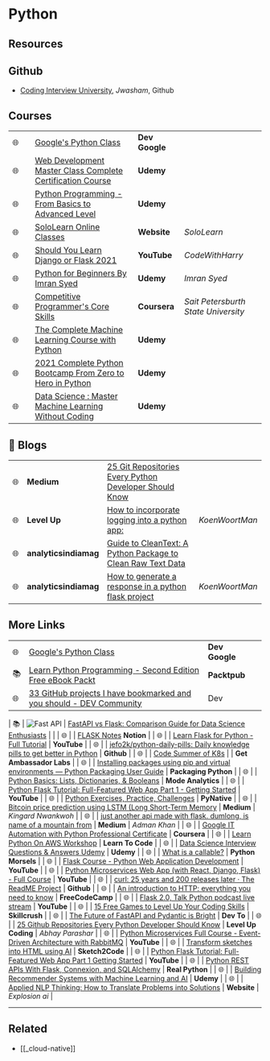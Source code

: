 # Python

## Resources

## Github

- [Coding Interview University](https://github.com/jwasham/coding-interview-university?fbclid=IwAR031SuIcbhYI3lsJIsay6u_sDPaeCaaB8bGaiznN5RxcqJI7WCEDwkvwDg), _Jwasham_, Github

## Courses

|     |     |                                                                                                                                                                                                                                                                                                    |                |                                     |
| --- | --- | -------------------------------------------------------------------------------------------------------------------------------------------------------------------------------------------------------------------------------------------------------------------------------------------------- | -------------- | ----------------------------------- |
| 🌐  |     | [Google's Python Class](https://developers.google.com/edu/python/?hl=en)                                                                                                                                                                                                                           | **Dev Google** |                                     |
| 🌐  |     | [Web Development Master Class Complete Certification Course](https://www.udemy.com/course/web-development-masterclass-complete-certificate-course/?couponCode=YOUACCEL49269)                                                                                                                       | **Udemy**      |                                     |
| 🌐  |     | [Python Programming - From Basics to Advanced Level](https://www.udemy.com/course/python-programming-beginner-to-advanced/?ranMID=39197&ranEAID=%2F7fFXpljNdk&ranSiteID=_7fFXpljNdk-rorvNtWbidTez5YGtKtQaQ&utm_source=aff-campaign&utm_medium=udemyads&LSNPUBID=%2F7fFXpljNdk&couponCode=FREEJUN2) | **Udemy**      |                                     |
| 🌐  |     | [SoloLearn Online Classes](https://www.sololearn.com/home)                                                                                                                                                                                                                                         | **Website**    | _SoloLearn_                         |
| 🌐  |     | [Should You Learn Django or Flask 2021](https://www.youtube.com/watch?v=FW1LOP09RM8)                                                                                                                                                                                                               | **YouTube**    | _CodeWithHarry_                     |
| 🌐  |     | [Python for Beginners By Imran Syed](https://www.coursera.org/learn/ibm-containers-docker-kubernetes-openshift)                                                                                                                                                                                    | **Udemy**      | _Imran Syed_                        |
| 🌐  |     | [Competitive Programmer's Core Skills](https://www.coursera.org/learn/competitive-programming-core-skills)                                                                                                                                                                                         | **Coursera**   | _Sait Petersburth State University_ |
| 🌐  |     | [The Complete Machine Learning Course with Python](https://www.udemy.com/course/machine-learning-course-with-python/?ranMID=39197&ranEAID=At6Vw*QceKk&ranSiteID=At6Vw.QceKk-AthbjHIIzaWgJw4hwhKdbw&LSNPUBID=At6Vw*QceKk&utm_source=aff-campaign&utm_medium=udemyads)                               | **Udemy**      |                                     |
| 🌐  |     | [2021 Complete Python Bootcamp From Zero to Hero in Python](https://www.udemy.com/course/complete-python-bootcamp/?ranMID=39197&ranEAID=At6Vw*QceKk&ranSiteID=At6Vw.QceKk-2wz8mhH7LSiCgDXnO9oe.w&LSNPUBID=At6Vw*QceKk&utm_source=aff-campaign&utm_medium=udemyads)                                 | **Udemy**      |                                     |
| 🌐  |     | [Data Science : Master Machine Learning Without Coding](https://www.udemy.com/course/hands-on-machine-learning-without-writing-code/?ranMID=39197&ranEAID=At6Vw*QceKk&ranSiteID=At6Vw.QceKk-q.mYx_zj2g3S3SQhm5zxyw&LSNPUBID=At6Vw*QceKk&utm_source=aff-campaign&utm_medium=udemyads)               | **Udemy**      |                                     |

## 📝 Blogs

|     |                       |                                                                                                                                                          |                |
| --- | --------------------- | -------------------------------------------------------------------------------------------------------------------------------------------------------- | -------------- |
| 🌐  | **Medium**            | [25 Git Repositories Every Python Developer Should Know](https://link.medium.com/jgt5M1xp8gb)                                                            |                |
| 🌐  | **Level Up**          | [How to incorporate logging into a python app:](https://levelup.gitconnected.com/tutorial-on-python-logging-ac5f21e0a00)                                 | _KoenWoortMan_ |
| 🌐  | **analyticsindiamag** | [Guide to CleanText: A Python Package to Clean Raw Text Data](https://analyticsindiamag.com/guide-to-cleantext-a-python-package-to-clean-raw-text-data/) |                |
| 🌐  | **analyticsindiamag** | [How to generate a response in a python flask project](https://koenwoortman.com/python-flask-return-json-response/)                                      | _KoenWoortMan_ |

## More Links

|     |                                                                                                                                                              |                |     |
| --- | ------------------------------------------------------------------------------------------------------------------------------------------------------------ | -------------- | --- |
| 🌐  | [Google's Python Class](https://developers.google.com/edu/python/?hl=en)                                                                                     | **Dev Google** |     |
| 📚  | [Learn Python Programming - Second Edition Free eBook Packt](https://www.packtpub.com/free-ebook/learn-python-programming-second-edition/9781788996662)      | **Packtpub**   |
| 🌐  | [33 GitHub projects I have bookmarked and you should - DEV Community](https://dev.to/devdefinitive/33-github-projects-i-have-bookmarked-and-you-should-298o) | Dev            |

| 📚 | ![Fast API](https://analyticsindiamag.com/wp-content/uploads/2019/11/cropped-aim-new-logo-1-22-3-32x32.jpg) | [FastAPI vs Flask: Comparison Guide for Data Science Enthusiasts](https://analyticsindiamag.com/fastapi-vs-flask-comparison-guide-for-data-science-enthusiasts/) | |
| 🌐 | | [FLASK Notes](https://www.notion.so/FLASK-Notes-550ca32db66d4f8999ac94ac1df78674) **Notion** |
| 🌐 | | [Learn Flask for Python - Full Tutorial](https://www.youtube.com/watch?v=Z1RJmh_OqeA&t=883s) | **YouTube** |
| 🌐 | | [jefo2k/python-daily-pills: Daily knowledge pills to get better in Python](https://github.com/jefo2k/python-daily-pills) | **Github** |
| 🌐 | | [Code Summer of K8s](https://www.getambassador.io/summer-of-k8s/code/#month1-challenges) | | **Get Ambassador Labs** |
| 🌐 | | [Installing packages using pip and virtual environments — Python Packaging User Guide](https://packaging.python.org/guides/installing-using-pip-and-virtual-environments/) | **Packaging Python** |
| 🌐 | | [Python Basics: Lists, Dictionaries, & Booleans](https://mode.com/python-tutorial/python-basics/) | **Mode Analytics** |
| 🌐 | | [Python Flask Tutorial: Full-Featured Web App Part 1 - Getting Started](https://www.youtube.com/watch?v=MwZwr5Tvyxo) | **YouTube** |
| 🌐 | | [Python Exercises, Practice, Challenges](https://pynative.com/python-exercises-with-solutions/) | **PyNative** |
| 🌐 | | [Bitcoin price prediction using LSTM (Long Short-Term Memory](https://kingard-nwankwoh01.medium.com/bitcoin-price-prediction-using-lstm-long-short-term-memory-b6bfe1aa14ef) | **Medium** | _Kingard Nwankwoh_ |
| 🌐 | | [just another api made with flask. dumlong, is name of a mountain from](https://medium.com/@khanadnanxyz/just-another-api-made-with-flask-e7fe57145b31) | **Medium** | _Adman Khan_ |
| 🌐 | | [Google IT Automation with Python Professional Certificate](https://www.coursera.org/professional-certificates/google-it-automation) | **Coursera** |
| 🌐 | | [Learn Python On AWS Workshop](https://learn-to-code.workshop.aws/) | **Learn To Code** |
| 🌐 | | [Data Science Interview Questions & Answers Udemy](https://www.udemy.com/course/data-science-interview-questions-and-answers/?couponCode=DS_INTERVIEW_UPLATZ) | **Udemy** |
| 🌐 | | [What is a callable?](https://www.pythonmorsels.com/topics/callables/) | **Python Morsels** |
| 🌐 | | [Flask Course - Python Web Application Development](https://www.youtube.com/watch?v=Qr4QMBUPxWo) | **YouTube** |
| 🌐 | | [Python Microservices Web App (with React, Django, Flask) - Full Course](https://www.youtube.com/watch?v=0iB5IPoTDts) | **YouTube** |
| 🌐 | | [curl: 25 years and 200 releases later · The ReadME Project](https://github.com/readme/podcast/curl-25-years) | **Github** |
| 🌐 | | [An introduction to HTTP: everything you need to know](https://www.freecodecamp.org/news/http-and-everything-you-need-to-know-about-it/) | **FreeCodeCamp** |
| 🌐 | | [Flask 2.0, Talk Python podcast live stream](https://www.youtube.com/watch?v=G54QyX_lWo8) | **YouTube** |
| 🌐 | | [15 Free Games to Level Up Your Coding Skills](https://skillcrush.com/blog/free-coding-games/) | **Skillcrush** |
| 🌐 | | [The Future of FastAPI and Pydantic is Bright](https://dev.to/tiangolo/the-future-of-fastapi-and-pydantic-is-bright-3pbm) | **Dev To** |
| 🌐 | | [25 Github Repositories Every Python Developer Should Know](https://levelup.gitconnected.com/25-github-repositories-every-python-developer-should-know-ac848f6aa1fe) | **Level Up Coding** | _Abhay Parashar_ |
| 🌐 | | [Python Microservices Full Course - Event-Driven Architecture with RabbitMQ](https://www.youtube.com/watch?v=ddrucr_aAzA) | **YouTube** |
| 🌐 | | [Transform sketches into HTML using AI](https://sketch2code.azurewebsites.net/) | **Sketch2Code** |
| 🌐 | | [Python Flask Tutorial: Full-Featured Web App Part 1 Getting Started](https://www.youtube.com/watch?v=MwZwr5Tvyxo) | **YouTube** |
| 🌐 | | [Python REST APIs With Flask, Connexion, and SQLAlchemy](https://realpython.com/flask-connexion-rest-api/) | **Real Python** |
| 🌐 | | [Building Recommender Systems with Machine Learning and AI](https://www.udemy.com/course/building-recommender-systems-with-machine-learning-and-ai/) | **Udemy** |
| 🌐 | | [Applied NLP Thinking: How to Translate Problems into Solutions](https://explosion.ai/blog/applied-nlp-thinking) | **Website** | _Explosion ai_ |

---

## Related

- [[_cloud-native]]
